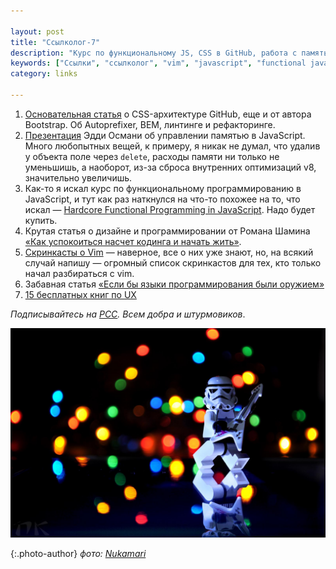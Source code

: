 ```yaml
---

layout: post
title: "Ссылколог-7"
description: "Курс по функциональному JS, CSS в GitHub, работа с памятью в JS, vimcasts и бесплатные книги по UX"
keywords: ["Ссылки", "ссылколог", "vim", "javascript", "functional javascript", "дизайн", "design"]
category: links

---
```



1. [Основательная статья][7] о CSS-архитектуре GitHub, еще и от автора Bootstrap. Об Autoprefixer, BEM, линтинге и рефакторинге.
2. [Презентация][1] Эдди Османи об управлении памятью в JavaScript. Много любопытных вещей, к примеру, я никак не думал, что удалив у объекта поле через `delete`, расходы памяти ни только не уменьшишь, а наоборот, из-за сброса внутренних оптимизаций v8, значительно увеличишь.
3. Как-то я искал курс по функциональному программированию в JavaScript, и тут как раз наткнулся на что-то похожее на то, что искал — [Hardcore Functional Programming in JavaScript][2]. Надо будет купить. 
4. Крутая статья о дизайне и программировании от Романа Шамина [«Как успокоиться насчет кодинга и начать жить»][3].
5. [Скринкасты о Vim][4] — наверное, все о них уже знают, но, на всякий случай напишу — огромный список скринкастов для тех, кто только начал разбираться с vim.
6. Забавная статья [«Если бы языки программирования были оружием»][5]
7. [15 бесплатных книг по UX][6]

_Подписывайтесь на [РСС](http://feeds.feedburner.com/anton-shuvalov/FJHar).
Всем добра и штурмовиков_.

![](/assets/articles-assets/footer/trooper-8.jpg)

{:.photo-author}
_фото: [Nukamari](https://www.flickr.com/photos/nukamari/)_


[1]: https://speakerdeck.com/addyosmani/javascript-memory-management-masterclass
[2]: https://frontendmasters.com/courses/functional-javascript/
[3]: https://medium.com/design-news-russia-ru/2c3eb83c7f11
[4]: http://vimcasts.org/categories/
[5]: http://bjorn.tipling.com/if-programming-languages-were-weapons
[6]: http://www.paulolyslager.com/free-ebooks-about-user-experience-interface-design/
[7]: http://markdotto.com/2014/07/23/githubs-css/
